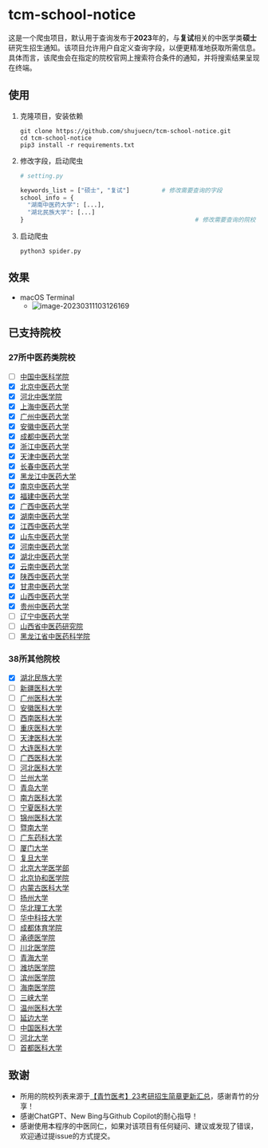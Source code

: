 # tcm-school-notice

这是一个爬虫项目，默认用于查询发布于**2023**年的，与**复试**相关的中医学类**硕士**研究生招生通知。该项目允许用户自定义查询字段，以便更精准地获取所需信息。具体而言，该爬虫会在指定的院校官网上搜索符合条件的通知，并将搜索结果呈现在终端。

## 使用

1. 克隆项目，安装依赖

   ```
   git clone https://github.com/shujuecn/tcm-school-notice.git
   cd tcm-school-notice
   pip3 install -r requirements.txt
   ```

2. 修改字段，启动爬虫

   ```python
   # setting.py

   keywords_list = ["硕士", "复试"]			# 修改需要查询的字段
   school_info = {
     "湖南中医药大学": [...],
     "湖北民族大学": [...]
   }											    # 修改需要查询的院校
   ```

3. 启动爬虫

   ```
   python3 spider.py
   ```

## 效果

* macOS Terminal
	* ![image-20230311103126169](https://p.ipic.vip/6ybl39.png)


## 已支持院校

### 27所中医药类院校

* [ ] [中国中医科学院](http://www.yjstcm.ac.cn/index.php?id=123)
* [x] [北京中医药大学](http://yanjiusheng.bucm.edu.cn/index.htm)
* [x] [河北中医学院](http://yjsxy.hebcm.edu.cn/)
* [x] [上海中医药大学](https://yjsy.shutcm.edu.cn/1125/list.htm)
* [x] [广州中医药大学](https://yjsy.gzucm.edu.cn/)
* [x] [安徽中医药大学](http://yjsb.ahtcm.edu.cn/zsjy/zsdt.htm)
* [x] [成都中医药大学](https://yjs.cdutcm.edu.cn/)
* [x] [浙江中医药大学](http://yjsgl.zcmu.edu.cn/list/19)
* [x] [天津中医药大学](http://yjsy.tjutcm.edu.cn/index.htm)
* [x] [长春中医药大学](https://y.ccucm.edu.cn/info/1087/16160.htm)
* [x] [黑龙江中医药大学](http://yjsy.hljucm.net/index.htm)
* [x] [南京中医药大学](https://gra.njucm.edu.cn/2898/list.htm)
* [x] [福建中医药大学](https://yjsy.fjtcm.edu.cn/yjsb/1390339007786/)
* [x] [广西中医药大学](http://yjsy.gxtcmu.edu.cn/Default.aspx)
* [x] [湖南中医药大学](https://yjsy.hnucm.edu.cn/zsxx/tzgg.htm)
* [x] [江西中医药大学](https://yjsy.jxutcm.edu.cn/index.htm)
* [x] [山东中医药大学](https://yjs.sdutcm.edu.cn/zsgz1.htm)
* [x] [河南中医药大学](https://yjs.hactcm.edu.cn/list-5.html)
* [x] [湖北中医药大学](https://yjs.hbtcm.edu.cn/zsgz.htm)
* [x] [云南中医药大学](http://www.yjsc.ynutcm.edu.cn/index.shtml)
* [x] [陕西中医药大学](http://yzb.sntcm.edu.cn/info/iList.jsp?cat_id=1608)
* [x] [甘肃中医药大学](http://yjsc.gszy.edu.cn/)
* [x] [山西中医药大学](https://yjsb.sxtcm.edu.cn/)
* [x] [贵州中医药大学](http://yjs.gzy.edu.cn/)
* [ ] [辽宁中医药大学](http://yjs.lnutcm.edu.cn/home)
* [ ] [山西省中医药研究院](https://www.sxzyy.com/html/web/yanjiushengjiaoyu/index.html)
* [ ] [黑龙江省中医药科学院](http://web.hljstcm.org.cn/)

### 38所其他院校

* [x] [湖北民族大学](https://www.hbmzu.edu.cn/yjsc/zsxx.htm)
* [ ] [新疆医科大学](http://yjsxy.xjmu.edu.cn/index.htm)
* [ ] [广州医科大学](https://yjs.gzhmu.edu.cn/)
* [ ] [安徽医科大学](http://yjsxy.ahmu.edu.cn/1850/list.htm)
* [ ] [西南医科大学](http://yjs.swmu.edu.cn/index.htm)
* [ ] [重庆医科大学](https://yjszs.cqmu.edu.cn/)
* [ ] [天津医科大学](http://gs.tmu.edu.cn/)
* [ ] [大连医科大学](https://yjs.dmu.edu.cn/zsgz/tzgg.htm)
* [ ] [广西医科大学](https://yjs.gxmu.edu.cn/)
* [ ] [河北医科大学](http://gschool.hebmu.edu.cn/index.aspx)
* [ ] [兰州大学](http://yz.lzu.edu.cn/zhaoshengdongtai/index.html)
* [ ] [青岛大学](https://grad.qdu.edu.cn/index.do)
* [ ] [南方医科大学](http://portal.smu.edu.cn/yzw/)
* [ ] [宁夏医科大学](http://www.nxmu.edu.cn/yjsy/)
* [ ] [锦州医科大学](http://yjsc.jzmu.edu.cn/)
* [ ] [暨南大学](https://gs.jnu.edu.cn/tzgg/list.htm)
* [ ] [广东药科大学](https://yjsxy.gdpu.edu.cn/ )
* [ ] [厦门大学](https://zs.xmu.edu.cn/sss/zsjz.htm)
* [ ] [复旦大学](http://www.gs.fudan.edu.cn/)
* [ ] [北京大学医学部](http://yjsy.bjmu.edu.cn/)
* [ ] [北京协和医学院](http://graduate.pumc.edu.cn/zsw/)
* [ ] [内蒙古医科大学](https://yjsxy.immu.edu.cn/)
* [ ] [扬州大学](http://yjsc.yzu.edu.cn/)
* [ ] [华北理工大学](http://yjsxy.ncst.edu.cn/col/1413000421816/index.html)
* [ ] [华中科技大学](http://gszs.hust.edu.cn/)
* [ ] [成都体育学院](http://yjs.cdsu.edu.cn/Web1.aspx?id=58)
* [ ] [承德医学院](http://yjs.cdmc.edu.cn/col/col145/index.html?uid=755&pageNum=1)
* [ ] [川北医学院](https://www.nsmc.edu.cn/gs/1119/1)
* [ ] [青海大学](https://yjs.qhu.edu.cn/zsgz/xlsszs/index.htm)
* [ ] [潍坊医学院](https://yjshb.wfmc.edu.cn/681/list.htm)
* [ ] [滨州医学院](https://yjszs.bzmc.edu.cn/2056/list.htm)
* [ ] [海南医学院](https://www.hainmc.edu.cn/zsw/yjszs1.htm)
* [ ] [三峡大学](https://sxdxyjsy.ctgu.edu.cn/zsgl/tzgg.htm)
* [ ] [温州医科大学](http://yjsy.wmu.edu.cn/list.jsp?urltype=tree.TreeTempUrl&wbtreeid=1010)
* [ ] [延边大学](https://grad.ybu.edu.cn/tzgg/zs.htm)
* [ ] [中国医科大学](https://www.cmu.edu.cn/cmuyjs/zsxx/tkss.htm)
* [ ] [河北大学](http://yjsy.hbu.edu.cn/)
* [ ] [首都医科大学](https://yjsh.ccmu.edu.cn/yytz_2977/zs_3101/2b64ad2b90d649439787f3479d18cc25.htm)

## 致谢

* 所用的院校列表来源于[【青竹医考】23考研招生简章更新汇总](https://doc.weixin.qq.com/sheet/e3_ATUALgaLAH4d9vFodn1S1SWCQSoBd?scode=APQAjQf6AAY7QZQJ87ATUALgaLAH4&force_open_in_wx=1&tab=BB08J2)，感谢青竹的分享！
* 感谢ChatGPT、New Bing与Github Copilot的耐心指导！
* 感谢使用本程序的中医同仁，如果对该项目有任何疑问、建议或发现了错误，欢迎通过提issue的方式提交。
